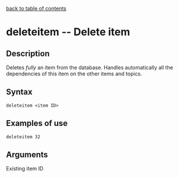 [back to table of contents](/index.md)
# deleteitem -- Delete item
## Description
Deletes _fully_ an item from the database. Handles automatically all the dependencies of this item on the other items and topics.
## Syntax
`deleteitem <item ID>`  
## Examples of use
```
deleteitem 32
```
## Arguments
Existing item ID